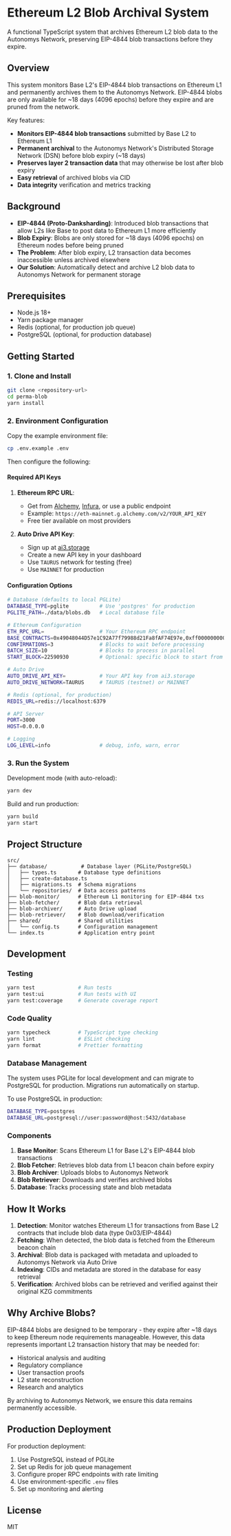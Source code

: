 # Ethereum L2 Blob Archival System

A functional TypeScript system that archives Ethereum L2 blob data to the Autonomys Network, preserving EIP-4844 blob transactions before they expire.

## Overview

This system monitors Base L2's EIP-4844 blob transactions on Ethereum L1 and permanently archives them to the Autonomys Network. EIP-4844 blobs are only available for ~18 days (4096 epochs) before they expire and are pruned from the network.

Key features:
- **Monitors EIP-4844 blob transactions** submitted by Base L2 to Ethereum L1
- **Permanent archival** to the Autonomys Network's Distributed Storage Network (DSN) before blob expiry (~18 days)
- **Preserves layer 2 transaction data** that may otherwise be lost after blob expiry
- **Easy retrieval** of archived blobs via CID
- **Data integrity** verification and metrics tracking

## Background

- **EIP-4844 (Proto-Danksharding)**: Introduced blob transactions that allow L2s like Base to post data to Ethereum L1 more efficiently
- **Blob Expiry**: Blobs are only stored for ~18 days (4096 epochs) on Ethereum nodes before being pruned
- **The Problem**: After blob expiry, L2 transaction data becomes inaccessible unless archived elsewhere
- **Our Solution**: Automatically detect and archive L2 blob data to Autonomys Network for permanent storage

## Prerequisites

- Node.js 18+ 
- Yarn package manager
- Redis (optional, for production job queue)
- PostgreSQL (optional, for production database)

## Getting Started

### 1. Clone and Install

```bash
git clone <repository-url>
cd perma-blob
yarn install
```

### 2. Environment Configuration

Copy the example environment file:

```bash
cp .env.example .env
```

Then configure the following:

#### Required API Keys

1. **Ethereum RPC URL**: 
   - Get from [Alchemy](https://www.alchemy.com/), [Infura](https://infura.io/), or use a public endpoint
   - Example: `https://eth-mainnet.g.alchemy.com/v2/YOUR_API_KEY`
   - Free tier available on most providers

2. **Auto Drive API Key**:
   - Sign up at [ai3.storage](https://ai3.storage)
   - Create a new API key in your dashboard
   - Use `TAURUS` network for testing (free)
   - Use `MAINNET` for production

#### Configuration Options

```bash
# Database (defaults to local PGLite)
DATABASE_TYPE=pglite          # Use 'postgres' for production
PGLITE_PATH=./data/blobs.db   # Local database file

# Ethereum Configuration  
ETH_RPC_URL=                  # Your Ethereum RPC endpoint
BASE_CONTRACTS=0x49048044D57e1C92A77f79988d21Fa8fAF74E97e,0xff00000000000000000000000000000000008453  # Base L2 contracts
CONFIRMATIONS=3               # Blocks to wait before processing
BATCH_SIZE=10                 # Blocks to process in parallel
START_BLOCK=22590930          # Optional: specific block to start from (contains Base blobs)

# Auto Drive
AUTO_DRIVE_API_KEY=           # Your API key from ai3.storage
AUTO_DRIVE_NETWORK=TAURUS     # TAURUS (testnet) or MAINNET

# Redis (optional, for production)
REDIS_URL=redis://localhost:6379

# API Server
PORT=3000
HOST=0.0.0.0

# Logging
LOG_LEVEL=info                # debug, info, warn, error
```

### 3. Run the System

Development mode (with auto-reload):
```bash
yarn dev
```

Build and run production:
```bash
yarn build
yarn start
```

## Project Structure

```
src/
├── database/           # Database layer (PGLite/PostgreSQL)
│   ├── types.ts       # Database type definitions
│   ├── create-database.ts
│   ├── migrations.ts  # Schema migrations
│   └── repositories/  # Data access patterns
├── blob-monitor/      # Ethereum L1 monitoring for EIP-4844 txs
├── blob-fetcher/      # Blob data retrieval
├── blob-archiver/     # Auto Drive upload
├── blob-retriever/    # Blob download/verification
├── shared/            # Shared utilities
│   └── config.ts      # Configuration management
└── index.ts           # Application entry point
```

## Development

### Testing

```bash
yarn test              # Run tests
yarn test:ui           # Run tests with UI
yarn test:coverage     # Generate coverage report
```

### Code Quality

```bash
yarn typecheck         # TypeScript type checking
yarn lint              # ESLint checking
yarn format            # Prettier formatting
```

### Database Management

The system uses PGLite for local development and can migrate to PostgreSQL for production. Migrations run automatically on startup.

To use PostgreSQL in production:
```bash
DATABASE_TYPE=postgres
DATABASE_URL=postgresql://user:password@host:5432/database
```

### Components

1. **Base Monitor**: Scans Ethereum L1 for Base L2's EIP-4844 blob transactions
2. **Blob Fetcher**: Retrieves blob data from L1 beacon chain before expiry
3. **Blob Archiver**: Uploads blobs to Autonomys Network
4. **Blob Retriever**: Downloads and verifies archived blobs
5. **Database**: Tracks processing state and blob metadata

## How It Works

1. **Detection**: Monitor watches Ethereum L1 for transactions from Base L2 contracts that include blob data (type 0x03/EIP-4844)
2. **Fetching**: When detected, the blob data is fetched from the Ethereum beacon chain
3. **Archival**: Blob data is packaged with metadata and uploaded to Autonomys Network via Auto Drive
4. **Indexing**: CIDs and metadata are stored in the database for easy retrieval
5. **Verification**: Archived blobs can be retrieved and verified against their original KZG commitments

## Why Archive Blobs?

EIP-4844 blobs are designed to be temporary - they expire after ~18 days to keep Ethereum node requirements manageable. However, this data represents important L2 transaction history that may be needed for:

- Historical analysis and auditing
- Regulatory compliance
- User transaction proofs
- L2 state reconstruction
- Research and analytics

By archiving to Autonomys Network, we ensure this data remains permanently accessible.

## Production Deployment

For production deployment:

1. Use PostgreSQL instead of PGLite
2. Set up Redis for job queue management
3. Configure proper RPC endpoints with rate limiting
4. Use environment-specific `.env` files
5. Set up monitoring and alerting

## License

MIT 